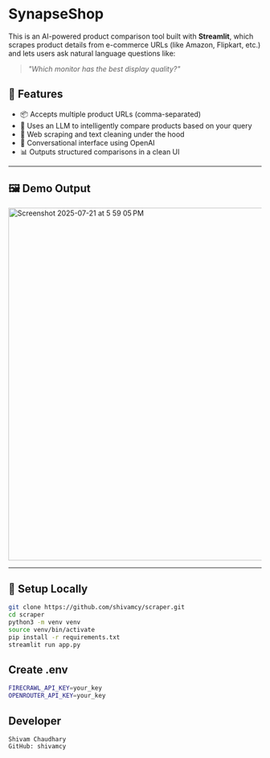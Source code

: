 # SynapseShop 

This is an AI-powered product comparison tool built with **Streamlit**, which scrapes product details from e-commerce URLs (like Amazon, Flipkart, etc.) and lets users ask natural language questions like:

> _"Which monitor has the best display quality?"_

## 🚀 Features

- 📦 Accepts multiple product URLs (comma-separated)
- 🧠 Uses an LLM to intelligently compare products based on your query
- 🧽 Web scraping and text cleaning under the hood
- 💬 Conversational interface using OpenAI
- 📊 Outputs structured comparisons in a clean UI

---

## 🖼️ Demo Output
<img width="1150" height="702" alt="Screenshot 2025-07-21 at 5 59 05 PM" src="https://github.com/user-attachments/assets/ca6c760a-5c85-43c3-b012-9ef70ff6eab0" />

---

## 🔧 Setup Locally

```bash
git clone https://github.com/shivamcy/scraper.git
cd scraper
python3 -m venv venv
source venv/bin/activate
pip install -r requirements.txt
streamlit run app.py
```

## Create .env
```bash
FIRECRAWL_API_KEY=your_key
OPENROUTER_API_KEY=your_key
```

## Developer
    Shivam Chaudhary
    GitHub: shivamcy

    



